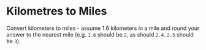 # Kilometres to Miles

Convert kilometers to miles - assume 1.6 kilometers in a mile and round your answer to the nearest mile (e.g. `1.6` should be `2`, as should `2.4`. `2.5` should be `3`).

